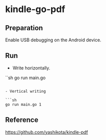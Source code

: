 # kindle-go-pdf

## Preparation

Enable USB debugging on the Android device.

## Run

- Write horizontally.

``sh 
go run main.go
```

- Vertical writing

```sh 
go run main.go 1
```

## Reference

https://github.com/yashikota/kindle-pdf